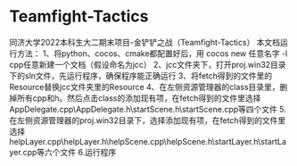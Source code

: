 # Teamfight-Tactics
同济大学2022本科生大二期末项目-金铲铲之战（Teamfight-Tactics）
本文档运行方法：
1、将python、cocos、cmake都配置好后，用 cocos new 任意名字 -l cpp任意新建一个文档（假设命名为jcc）
2、jcc文件夹下，打开proj.win32目录下的sln文件，先运行程序，确保程序能正确运行
3、将fetch得到的文件里的Resource替换jcc文件夹里的Resource
4、在左侧资源管理器的class目录里，删掉所有cpp和h。然后点击class的添加现有项，在fetch得到的文件里选择AppDelegate.cpp\AppDelegate.h\startScene.h\startScene.cpp等四个文件
5.在左侧资源管理器的proj.win32目录下，选择添加现有项，在fetch得到的文件里选择helpLayer.cpp\helpLayer.h\helpScene.cpp\helpScene.h\startLayer.h\startLayer.cpp等六个文件
6.运行程序